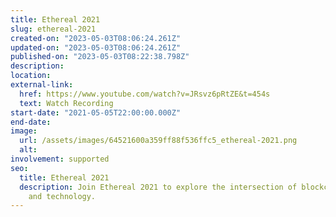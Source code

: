 ```yaml
---
title: Ethereal 2021
slug: ethereal-2021
created-on: "2023-05-03T08:06:24.261Z"
updated-on: "2023-05-03T08:06:24.261Z"
published-on: "2023-05-03T08:22:38.798Z"
description:
location:
external-link:
  href: https://www.youtube.com/watch?v=JRsvz6pRtZE&t=454s
  text: Watch Recording
start-date: "2021-05-05T22:00:00.000Z"
end-date:
image:
  url: /assets/images/64521600a359ff88f536ffc5_ethereal-2021.png
  alt:
involvement: supported
seo:
  title: Ethereal 2021
  description: Join Ethereal 2021 to explore the intersection of blockchain, art,
    and technology.
---
```

